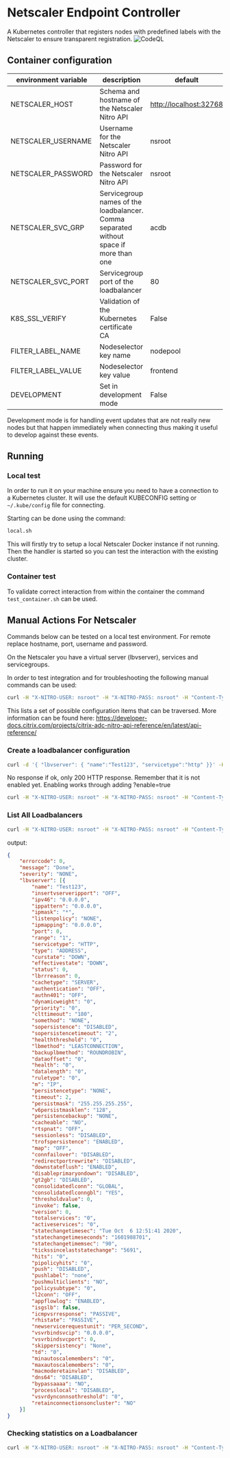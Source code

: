 # Netscaler Endpoint Controller

A Kubernetes controller that registers nodes with predefined labels with the Netscaler to ensure transparent registration.
![CodeQL](https://github.com/MatrixMind-cloud/Netscaler-Endpoint-Controller/workflows/CodeQL/badge.svg)

## Container configuration

| environment variable | description | default |
| --- | --- | --- |
| NETSCALER_HOST     | Schema and hostname of the Netscaler Nitro API | <http://localhost:32768> |
| NETSCALER_USERNAME | Username for the Netscaler Nitro API | nsroot |
| NETSCALER_PASSWORD | Password for the Netscaler Nitro API | nsroot |
| NETSCALER_SVC_GRP  | Servicegroup names of the loadbalancer. Comma separated without space if more than one | acdb |
| NETSCALER_SVC_PORT | Servicegroup port of the loadbalancer | 80 |
| K8S_SSL_VERIFY     | Validation of the Kubernetes certificate CA | False |
| FILTER_LABEL_NAME  | Nodeselector key name | nodepool |
| FILTER_LABEL_VALUE | Nodeselector key value | frontend |
| DEVELOPMENT        | Set in development mode | False |

Development mode is for handling event updates that are not really new nodes but that happen immediately when connecting thus making it useful to develop against these events.

## Running

### Local test

In order to run it on your machine ensure you need to have a connection to a Kubernetes cluster.
It will use the default KUBECONFIG setting or `~/.kube/config` file for connecting.

Starting can be done using the command:

```bash
local.sh
```

This will firstly try to setup a local Netscaler Docker instance if not running.
Then the handler is started so you can test the interaction with the existing cluster.

### Container test

To validate correct interaction from within the container the command `test_container.sh` can be used.

## Manual Actions For Netscaler

Commands below can be tested on a local test environment. For remote replace hostname, port, username and password.

On the Netscaler you have a virtual server (lbvserver), services and servicegroups.

In order to test integration and for troubleshooting the following manual commands can be used:

```bash
curl -H "X-NITRO-USER: nsroot" -H "X-NITRO-PASS: nsroot" -H "Content-Type:application/json"  http://localhost:32768/nitro/v1/config/
```

This lists a set of possible configuration items that can be traversed.
More information can be found here: https://developer-docs.citrix.com/projects/citrix-adc-nitro-api-reference/en/latest/api-reference/

### Create a loadbalancer configuration

```bash
curl -d '{ "lbvserver": { "name":"Test123", "servicetype":"http" }}' -H "X-NITRO-USER: nsroot" -H "X-NITRO-PASS: nsroot" -H "Content-Type:application/json"  http://localhost:32768/nitro/v1/config/lbvserver
```

No response if ok, only 200 HTTP response. Remember that it is not enabled yet.
Enabling works through adding ?enable=true

```bash
curl -H "X-NITRO-USER: nsroot" -H "X-NITRO-PASS: nsroot" -H "Content-Type:application/json" "http://localhost:32768/nitro/v1/config/lbvserver/Test123?action=enable
```

### List All Loadbalancers

```bash
curl -H "X-NITRO-USER: nsroot" -H "X-NITRO-PASS: nsroot" -H "Content-Type:application/json"  http://localhost:32768/nitro/v1/config/lbvserver 
```

output:

```json
{
	"errorcode": 0,
	"message": "Done",
	"severity": "NONE",
	"lbvserver": [{
		"name": "Test123",
		"insertvserveripport": "OFF",
		"ipv46": "0.0.0.0",
		"ippattern": "0.0.0.0",
		"ipmask": "*",
		"listenpolicy": "NONE",
		"ipmapping": "0.0.0.0",
		"port": 0,
		"range": "1",
		"servicetype": "HTTP",
		"type": "ADDRESS",
		"curstate": "DOWN",
		"effectivestate": "DOWN",
		"status": 0,
		"lbrrreason": 0,
		"cachetype": "SERVER",
		"authentication": "OFF",
		"authn401": "OFF",
		"dynamicweight": "0",
		"priority": "0",
		"clttimeout": "180",
		"somethod": "NONE",
		"sopersistence": "DISABLED",
		"sopersistencetimeout": "2",
		"healththreshold": "0",
		"lbmethod": "LEASTCONNECTION",
		"backuplbmethod": "ROUNDROBIN",
		"dataoffset": "0",
		"health": "0",
		"datalength": "0",
		"ruletype": "0",
		"m": "IP",
		"persistencetype": "NONE",
		"timeout": 2,
		"persistmask": "255.255.255.255",
		"v6persistmasklen": "128",
		"persistencebackup": "NONE",
		"cacheable": "NO",
		"rtspnat": "OFF",
		"sessionless": "DISABLED",
		"trofspersistence": "ENABLED",
		"map": "OFF",
		"connfailover": "DISABLED",
		"redirectportrewrite": "DISABLED",
		"downstateflush": "ENABLED",
		"disableprimaryondown": "DISABLED",
		"gt2gb": "DISABLED",
		"consolidatedlconn": "GLOBAL",
		"consolidatedlconngbl": "YES",
		"thresholdvalue": 0,
		"invoke": false,
		"version": 0,
		"totalservices": "0",
		"activeservices": "0",
		"statechangetimesec": "Tue Oct  6 12:51:41 2020",
		"statechangetimeseconds": "1601988701",
		"statechangetimemsec": "90",
		"tickssincelaststatechange": "5691",
		"hits": "0",
		"pipolicyhits": "0",
		"push": "DISABLED",
		"pushlabel": "none",
		"pushmulticlients": "NO",
		"policysubtype": "0",
		"l2conn": "OFF",
		"appflowlog": "ENABLED",
		"isgslb": false,
		"icmpvsrresponse": "PASSIVE",
		"rhistate": "PASSIVE",
		"newservicerequestunit": "PER_SECOND",
		"vsvrbindsvcip": "0.0.0.0",
		"vsvrbindsvcport": 0,
		"skippersistency": "None",
		"td": "0",
		"minautoscalemembers": "0",
		"maxautoscalemembers": "0",
		"macmoderetainvlan": "DISABLED",
		"dns64": "DISABLED",
		"bypassaaaa": "NO",
		"processlocal": "DISABLED",
		"vsvrdynconnsothreshold": "0",
		"retainconnectionsoncluster": "NO"
	}]
}
```

### Checking statistics on a Loadbalancer

```bash
curl -H "X-NITRO-USER: nsroot" -H "X-NITRO-PASS: nsroot" -H "Content-Type:application/json" "http://localhost:32768/nitro/v1/stat/lbvserver/Test123?statbindings=yes
```
